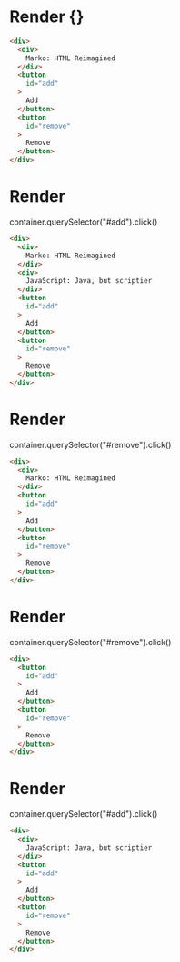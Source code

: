 # Render {}
```html
<div>
  <div>
    Marko: HTML Reimagined
  </div>
  <button
    id="add"
  >
    Add
  </button>
  <button
    id="remove"
  >
    Remove
  </button>
</div>
```


# Render 
container.querySelector("#add").click()

```html
<div>
  <div>
    Marko: HTML Reimagined
  </div>
  <div>
    JavaScript: Java, but scriptier
  </div>
  <button
    id="add"
  >
    Add
  </button>
  <button
    id="remove"
  >
    Remove
  </button>
</div>
```


# Render 
container.querySelector("#remove").click()

```html
<div>
  <div>
    Marko: HTML Reimagined
  </div>
  <button
    id="add"
  >
    Add
  </button>
  <button
    id="remove"
  >
    Remove
  </button>
</div>
```


# Render 
container.querySelector("#remove").click()

```html
<div>
  <button
    id="add"
  >
    Add
  </button>
  <button
    id="remove"
  >
    Remove
  </button>
</div>
```


# Render 
container.querySelector("#add").click()

```html
<div>
  <div>
    JavaScript: Java, but scriptier
  </div>
  <button
    id="add"
  >
    Add
  </button>
  <button
    id="remove"
  >
    Remove
  </button>
</div>
```